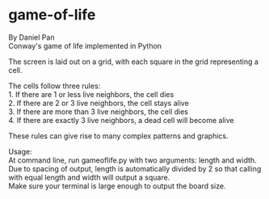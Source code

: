# game-of-life
By Daniel Pan  
Conway's game of life implemented in Python

The screen is laid out on a grid, with each square in the grid representing a cell.

The cells follow three rules:  
	1. If there are 1 or less live neighbors, the cell dies  
	2. If there are 2 or 3 live neighbors, the cell stays alive  
	3. If there are more than 3 live neighbors, the cell dies  
	4. If there are exactly 3 live neighbors, a dead cell will become alive

These rules can give rise to many complex patterns and graphics.

Usage:  
At command line, run gameoflife.py with two arguments: length and width.  
Due to spacing of output, length is automatically divided by 2 so that calling with equal length and width will output a square.  
Make sure your terminal is large enough to output the board size.